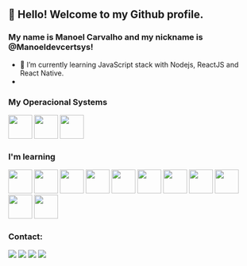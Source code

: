 ## 👋 Hello! Welcome to my Github profile.
### My name is Manoel Carvalho and my nickname is @Manoeldevcertsys!

- 🌱 I’m currently learning JavaScript stack with Nodejs, ReactJS and React Native.
- 
### My Operacional Systems
<div>
  <img  width="48" src="https://cdn.jsdelivr.net/gh/devicons/devicon/icons/linux/linux-original.svg" />
  <img width="48" src="https://cdn.jsdelivr.net/gh/devicons/devicon/icons/apple/apple-original.svg" />
  <img width="48" src="https://cdn.jsdelivr.net/gh/devicons/devicon/icons/windows8/windows8-original.svg" />
</div>

### I'm learning
<div>
<img width="48" src="https://cdn.jsdelivr.net/gh/devicons/devicon/icons/javascript/javascript-plain.svg" />
<img width="48" src="https://cdn.jsdelivr.net/gh/devicons/devicon/icons/react/react-original.svg" />
<img width="48" src="https://cdn.jsdelivr.net/gh/devicons/devicon/icons/nodejs/nodejs-original.svg" />
<img width="48" src="https://cdn.jsdelivr.net/gh/devicons/devicon/icons/postgresql/postgresql-original.svg" />
<img width="48" src="https://cdn.jsdelivr.net/gh/devicons/devicon/icons/docker/docker-original.svg" />
<img width="48" src="https://cdn.jsdelivr.net/gh/devicons/devicon/icons/mongodb/mongodb-original.svg" />
<img width="48" src="https://cdn.jsdelivr.net/gh/devicons/devicon/icons/nestjs/nestjs-plain.svg" />
<img width="48" src="https://cdn.jsdelivr.net/gh/devicons/devicon/icons/git/git-plain-wordmark.svg" />
<img width="48" src="https://cdn.jsdelivr.net/gh/devicons/devicon/icons/googlecloud/googlecloud-original.svg" />
<img width="48" src="https://cdn.jsdelivr.net/gh/devicons/devicon/icons/amazonwebservices/amazonwebservices-plain-wordmark.svg" />
<img width="48" src="https://cdn.jsdelivr.net/gh/devicons/devicon/icons/jest/jest-plain.svg" />


</div>

### Contact:

<div>
<a href="https://www.youtube.com/channel/UCqpf9WFGZSVMA2BmdqwyjgA" target="_blank"><img src="https://img.shields.io/badge/YouTube-FF0000?style=for-the-badge&logo=youtube&logoColor=white" target="_blank"></a>
<a href="https://instagram.com/manolocarvalho" target="_blank"><img src="https://img.shields.io/badge/-Instagram-%23E4405F?style=for-the-badge&logo=instagram&logoColor=white" target="_blank"></a>
<a href = "mailto:francisco.carvalho@certsys.com.br"><img src="https://img.shields.io/badge/Gmail-D14836?style=for-the-badge&logo=gmail&logoColor=white" target="_blank"></a>
<a href="https://www.linkedin.com/in/franciscomanoelcarvalho" target="_blank"><img src="https://img.shields.io/badge/-LinkedIn-%230077B5?style=for-the-badge&logo=linkedin&logoColor=white" target="_blank"></a>   
</div>
